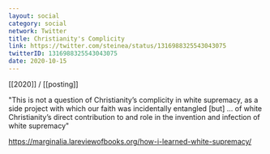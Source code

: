 ```yaml
---
layout: social
category: social
network: Twitter
title: Christianity's Complicity
link: https://twitter.com/steinea/status/1316988325543043075
twitterID: 1316988325543043075
date: 2020-10-15
---
```


[[2020]] / [[posting]]

"This is not a question of Christianity’s complicity in white supremacy, as a side project with which our faith was incidentally entangled [but] ... of white Christianity’s direct contribution to and role in the invention and infection of white supremacy"

<https://marginalia.lareviewofbooks.org/how-i-learned-white-supremacy/>
